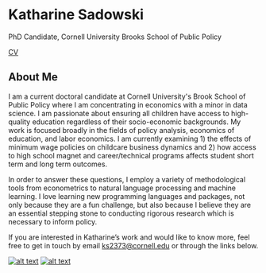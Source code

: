 # Katharine Sadowski

PhD Candidate, Cornell University Brooks School of Public Policy 

[CV](https://github.com/kcsadow/website/blob/ed094632bbaecc13f085eafc84f9775e0d8c8818/public/CV_Sadowski.pdf) 

## About Me

I am a current doctoral candidate at Cornell University's Brook School of Public Policy where I am concentrating in economics with a minor in data science. I am passionate about ensuring all children have access to high-quality education regardless of their socio-economic backgrounds. My work is focused broadly in the fields of policy analysis, economics of education, and labor economics. I am currently examining 1) the effects of minimum wage policies on childcare business dynamics and 2) how access to high school magnet and career/technical programs affects student short term and long term outcomes. 

In order to answer these questions, I employ a variety of methodological tools from econometrics to natural language processing and machine learning. I love learning new programming languages and packages, not only because they are a fun challenge, but also because I believe they are an essential stepping stone to conducting rigorous research which is necessary to inform policy. 

If you are interested in Katharine’s work and would like to know more, feel free to get in touch by email ks2373@cornell.edu or through the links below. 

<!-- display the social media buttons in your README (credit: carlsednaoui/gitsocial) -->

[![alt text][1.1]][1]
[![alt text][2.1]][2]


<!-- links to social media icons -->
<!-- no need to change these -->

<!-- icons with padding -->

[1.1]: http://i.imgur.com/tXSoThF.png (twitter icon with padding)
[2.1]: http://i.imgur.com/0o48UoR.png (github icon with padding)

<!-- icons without padding -->

[1.2]: http://i.imgur.com/wWzX9uB.png (twitter icon without padding)
[2.2]: http://i.imgur.com/9I6NRUm.png (github icon without padding)


<!-- links to your social media accounts -->
<!-- update these accordingly -->

[1]: http://www.twitter.com/kcsadow
[2]: http://www.github.com/kcsadow
